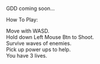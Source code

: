 GDD coming soon...

How To Play: 
  
Move with WASD.   
Hold down Left Mouse Btn to Shoot.   
Survive waves of enemies.   
Pick up power ups to help.  
You have 3 lives.  